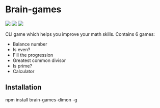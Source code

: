 <h1>Brain-games</h1>
<p><a href="https://codeclimate.com/github/drytikov/Brain-games"><img src="https://codeclimate.com/github/drytikov/Brain-games/badges/gpa.svg" /></a>
  <a href="https://codeclimate.com/github/drytikov/Brain-games"><img src="https://codeclimate.com/github/drytikov/Brain-games/badges/issue_count.svg" /></a>
  <a href="https://travis-ci.org/drytikov/Brain-games"><img src="https://travis-ci.org/drytikov/Brain-games.svg?branch=master"></a></p>
<p>CLI game which helps you improve your math skills. Contains 6 games:</p>
<ul>
  <li>Balance number</li>
  <li>Is even?</li>
  <li>Fill the progression</li>
  <li>Greatest common divisor</li>
  <li>Is prime?</li>
  <li>Calculator</li>
</ul>
<h2>Installation</h2>
<p>npm install brain-games-dimon -g</p>

